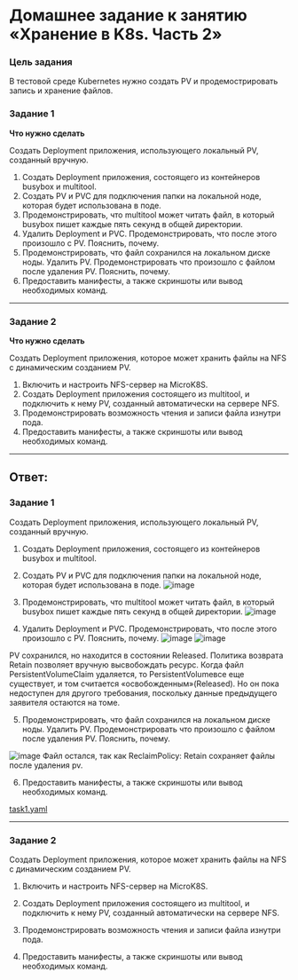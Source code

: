 # Домашнее задание к занятию «Хранение в K8s. Часть 2»

### Цель задания

В тестовой среде Kubernetes нужно создать PV и продемострировать запись и хранение файлов.

### Задание 1

**Что нужно сделать**

Создать Deployment приложения, использующего локальный PV, созданный вручную.

1. Создать Deployment приложения, состоящего из контейнеров busybox и multitool.
2. Создать PV и PVC для подключения папки на локальной ноде, которая будет использована в поде.
3. Продемонстрировать, что multitool может читать файл, в который busybox пишет каждые пять секунд в общей директории. 
4. Удалить Deployment и PVC. Продемонстрировать, что после этого произошло с PV. Пояснить, почему.
5. Продемонстрировать, что файл сохранился на локальном диске ноды. Удалить PV.  Продемонстрировать что произошло с файлом после удаления PV. Пояснить, почему.
5. Предоставить манифесты, а также скриншоты или вывод необходимых команд.

------

### Задание 2

**Что нужно сделать**

Создать Deployment приложения, которое может хранить файлы на NFS с динамическим созданием PV.

1. Включить и настроить NFS-сервер на MicroK8S.
2. Создать Deployment приложения состоящего из multitool, и подключить к нему PV, созданный автоматически на сервере NFS.
3. Продемонстрировать возможность чтения и записи файла изнутри пода. 
4. Предоставить манифесты, а также скриншоты или вывод необходимых команд.

------

## Ответ:

### Задание 1

Создать Deployment приложения, использующего локальный PV, созданный вручную.

1. Создать Deployment приложения, состоящего из контейнеров busybox и multitool.

2. Создать PV и PVC для подключения папки на локальной ноде, которая будет использована в поде.
![image](https://github.com/askarpoff/kuber_ex7/assets/108946489/01ef18dc-339b-4e57-a830-075281cc51aa)

3. Продемонстрировать, что multitool может читать файл, в который busybox пишет каждые пять секунд в общей директории. 
![image](https://github.com/askarpoff/kuber_ex7/assets/108946489/d2d70265-7816-4fa2-8236-b8bbc6fa63b9)

4. Удалить Deployment и PVC. Продемонстрировать, что после этого произошло с PV. Пояснить, почему.
![image](https://github.com/askarpoff/kuber_ex7/assets/108946489/cfd5e328-3152-493e-b3ef-de3350aec7a5)
![image](https://github.com/askarpoff/kuber_ex7/assets/108946489/ee639e8f-5ea8-4a5e-896f-41449703c808)

PV сохранился, но находится в состоянии Released. Политика возврата Retain позволяет вручную высвобождать ресурс. Когда файл PersistentVolumeClaim удаляется, то PersistentVolumeвсе еще существует, и том считается «освобожденным»(Released). Но он пока недоступен для другого требования, поскольку данные предыдущего заявителя остаются на томе.

5. Продемонстрировать, что файл сохранился на локальном диске ноды. Удалить PV.  Продемонстрировать что произошло с файлом после удаления PV. Пояснить, почему.
   
![image](https://github.com/askarpoff/kuber_ex7/assets/108946489/c36c9a7a-975a-4582-8701-88e14ba184f0)
Файл остался, так как ReclaimPolicy: Retain сохраняет файлы после удаления pv.

6. Предоставить манифесты, а также скриншоты или вывод необходимых команд.

[task1.yaml](https://github.com/askarpoff/kuber_ex7/blob/main/task1.yaml)

------

### Задание 2

Создать Deployment приложения, которое может хранить файлы на NFS с динамическим созданием PV.

1. Включить и настроить NFS-сервер на MicroK8S.
   
2. Создать Deployment приложения состоящего из multitool, и подключить к нему PV, созданный автоматически на сервере NFS.
  
3. Продемонстрировать возможность чтения и записи файла изнутри пода. 
  
4. Предоставить манифесты, а также скриншоты или вывод необходимых команд.
   
